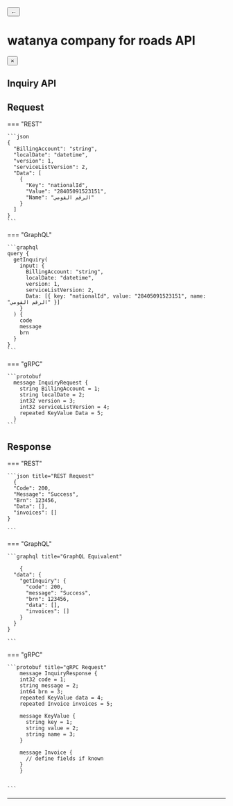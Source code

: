 <div class="api-header">
  <button class="back-button" onclick="history.back()" title="Go back">←</button>
  <div class="service-title-wrapper">
    <h1 id="service-title">watanya company for roads API</h1>
  </div>
</div>

<!-- 
<div class="service-title-wrapper">
  <h1 id="service-title">API Documentation</h1>
  <p class="service-subtitle">Unified documentation for service requests and responses</p>
</div> -->


<script>
  document.addEventListener("DOMContentLoaded", function () {
    const name = sessionStorage.getItem("serviceName") || "Unknown Service";
    const h1 = document.getElementById("service-title");
    if (h1) h1.textContent = `${name}  API`;
  });
</script>

<!-- ### 📝 Description
خدمة **فرصة - تقسيط بدون فوائد** توفر لك إمكانية معرفة بيانات الفاتورة الخاصة بك قبل السداد. -->




<!-- DRAWER HTML -->
<div id="swagger-drawer" class="swagger-drawer">
  <div class="swagger-drawer-header">
    <button id="close-swagger-drawer" class="close-drawer">&times;</button>
  </div>
  <div id="swagger-ui" class="swagger-ui-panel"></div>
</div>
<div id="swagger-markdown-output"></div>

<!-- TOGGLE SCRIPT + SWAGGER -->
<script src="https://unpkg.com/swagger-ui-dist/swagger-ui-bundle.js"></script>

<script>
  document.addEventListener("DOMContentLoaded", function () {
    const drawer = document.getElementById("swagger-drawer");
    const closeBtn = document.getElementById("close-swagger-drawer");

    // Trigger drawer open
   // drawer.classList.add("open");

    // Close drawer
    if (closeBtn) {
      closeBtn.addEventListener("click", () => {
        drawer.classList.remove("open");
      });
    }

    const docs = JSON.parse(sessionStorage.getItem("serviceDocs") || "{}");
    const name = sessionStorage.getItem("serviceName") || "Unknown Service";

    if (!docs || Object.keys(docs).length === 0) {
      document.getElementById("swagger-ui").innerHTML =
        "<p style='color:red;'>❌ No Swagger data found. Please go back and select a service again.</p>";
      return;
    }

    const spec = convertDocsToOpenApi(docs, name);
    SwaggerUIBundle({
      spec,
      dom_id: "#swagger-ui",
      layout: "BaseLayout",
      presets: [SwaggerUIBundle.presets.apis, SwaggerUIBundle.SwaggerUIStandalonePreset],
    });
  });
</script>

<!-- prettier-ignore-end -->


## Inquiry API



## Request

=== "REST"

    ```json
    {
      "BillingAccount": "string",
      "localDate": "datetime",
      "version": 1,
      "serviceListVersion": 2,
      "Data": [
        {
          "Key": "nationalId",
          "Value": "28405091523151",
          "Name": "الرقم القومي"
        }
      ]
    }
    ```

=== "GraphQL"

    ```graphql
    query {
      getInquiry(
        input: {
          BillingAccount: "string",
          localDate: "datetime",
          version: 1,
          serviceListVersion: 2,
          Data: [{ key: "nationalId", value: "28405091523151", name: "الرقم القومي" }]
        }
      ) {
        code
        message
        brn
      }
    }
    ```

=== "gRPC"

    ```protobuf
      message InquiryRequest {
        string BillingAccount = 1;
        string localDate = 2;
        int32 version = 3;
        int32 serviceListVersion = 4;
        repeated KeyValue Data = 5;
      }
    ```



## Response

=== "REST"

    ```json title="REST Request"
      {
      "Code": 200,
      "Message": "Success",
      "Brn": 123456,
      "Data": [],
      "invoices": []
    }

    ```

=== "GraphQL"

    ```graphql title="GraphQL Equivalent"
    
        {
      "data": {
        "getInquiry": {
          "code": 200,
          "message": "Success",
          "brn": 123456,
          "data": [],
          "invoices": []
        }
      }
    }

    ```

=== "gRPC"

    ```protobuf title="gRPC Request"
        message InquiryResponse {
        int32 code = 1;
        string message = 2;
        int64 brn = 3;
        repeated KeyValue data = 4;
        repeated Invoice invoices = 5;

        message KeyValue {
          string key = 1;
          string value = 2;
          string name = 3;
        }

        message Invoice {
          // define fields if known
        }
        }


    ```
---

